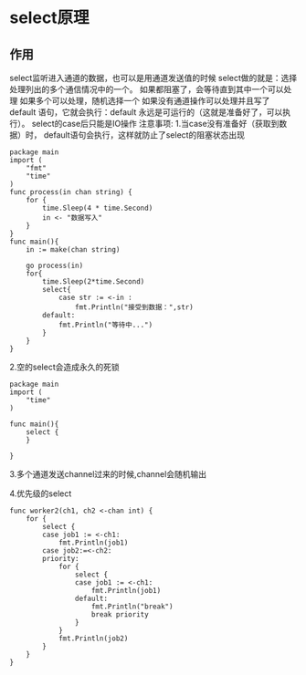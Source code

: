 # select原理

## 作用
select监听进入通道的数据，也可以是用通道发送值的时候
select做的就是：选择处理列出的多个通信情况中的一个。
如果都阻塞了，会等待直到其中一个可以处理
如果多个可以处理，随机选择一个
如果没有通道操作可以处理并且写了 default 语句，它就会执行：default 永远是可运行的（这就是准备好了，可以执行）。
select的case后只能是IO操作
注意事项:
1.当case没有准备好（获取到数据）时， default语句会执行，这样就防止了select的阻塞状态出现
```
package main
import (
	"fmt"
	"time"
)
func process(in chan string) {
	for {
		time.Sleep(4 * time.Second)
		in <- "数据写入"
	}
}
func main(){
	in := make(chan string)

	go process(in)
	for{
		time.Sleep(2*time.Second)
		select{
			case str := <-in :
				fmt.Println("接受到数据：",str)
		default:
			fmt.Println("等待中...")
		}
	}
}
```
2.空的select会造成永久的死锁
```
package main
import (
	"time"
)

func main(){
	select {
	}

}
```
3.多个通道发送channel过来的时候,channel会随机输出

4.优先级的select
```
func worker2(ch1, ch2 <-chan int) {
	for {
		select {
		case job1 := <-ch1:
			fmt.Println(job1)
		case job2:=<-ch2:
		priority:
			for {
				select {
				case job1 := <-ch1:
					fmt.Println(job1)
				default:
					fmt.Println("break")
					break priority
				}
			}
			fmt.Println(job2)
		}
	}
}
```
